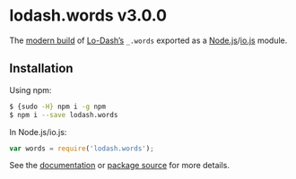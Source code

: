 # lodash.words v3.0.0

The [modern build](https://github.com/lodash/lodash/wiki/Build-Differences) of [Lo-Dash’s](https://lodash.com/) `_.words` exported as a [Node.js](http://nodejs.org/)/[io.js](https://iojs.org/) module.

## Installation

Using npm:

```bash
$ {sudo -H} npm i -g npm
$ npm i --save lodash.words
```

In Node.js/io.js:

```js
var words = require('lodash.words');
```

See the [documentation](https://lodash.com/docs#words) or [package source](https://github.com/lodash/lodash/blob/3.0.0-npm-packages/lodash.words/index.js) for more details.
